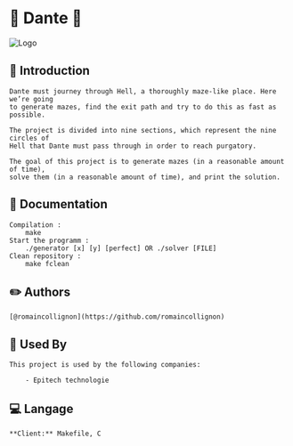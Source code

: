 
# 📝 Dante 📝
![Logo](https://i.ytimg.com/vi/hI_P2Xbn_t8/maxresdefault.jpg)


## :rocket: Introduction

    Dante must journey through Hell, a thoroughly maze-like place. Here we’re going
    to generate mazes, find the exit path and try to do this as fast as possible.

    The project is divided into nine sections, which represent the nine circles of
    Hell that Dante must pass through in order to reach purgatory.

    The goal of this project is to generate mazes (in a reasonable amount of time),
    solve them (in a reasonable amount of time), and print the solution.
## :rocket: Documentation

    Compilation :
        make
    Start the programm :
        ./generator [x] [y] [perfect] OR ./solver [FILE]
    Clean repository :
        make fclean
## :pencil2: Authors

    [@romaincollignon](https://github.com/romaincollignon)


## :office: Used By

    This project is used by the following companies:

        - Epitech technologie


## :computer: Langage

    **Client:** Makefile, C

